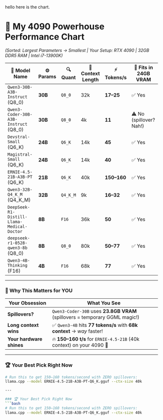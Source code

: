 hello here is the chart.

# 🚀 My 4090 Powerhouse Performance Chart  

*(Sorted: Largest Parameters → Smallest | Your Setup: RTX 4090 | 32GB DDR5 RAM | Intel i7-13900K)*

| 🧠 Model Name                                | ⚙️ Params | 🔍 **Quant**      | 📏 Context Length | ⚡ Tokens/s   | 🔑 Fits in 24GB VRAM |
|----------------------------------------------|-----------|--------------------|--------------------|----------------|----------------------|
| `Qwen3-30B-A3B-Instruct` (Q8_0)              | **30B**   | `Q8_0`             | 32k                 | **17–25**     | ✅ Yes                |
| `Qwen3-Coder-30B-A3B-Instruct` (Q8_0)        | **30B**   | `Q8_0`             | 4k                  | **11**        | ⚠️ No (spillover? Nah!) |
| `Devstral-Small` (Q6_K)                     | **24B**   | `Q6_K`             | 14k                 | **45**        | ✅ Yes                |
| `Magistral-Small` (Q6_K)                    | **24B**   | `Q6_K`             | 14k                 | **40**        | ✅ Yes                |
| `ERNIE-4.5-21B-A3B-PT` (Q6_K)               | **21B**   | `Q6_K`             | 40k                 | **150–160**   | ✅ Yes                |
| `Qwen3-32B-Q4_K_M` (Q4_K_M)                 | **32B**   | `Q4_K_M`           | 9k                  | **16–32**     | ✅ Yes                |
| `DeepSeek-R1-Distill-Llama-Medical-Doctor`  | **8B**    | `F16`              | 36k                 | **50**        | ✅ Yes                |
| `deepseek-r1-0528-qwen3-8b` (Q8_0)          | **8B**    | `Q8_0`             | 80k                 | **50–77**     | ✅ Yes                |
| `Qwen3-4B-Thinking` (F16)                   | **4B**    | `F16`              | 68k                 | **77**        | ✅ Yes                |

---

### 💎 Why This Matters for YOU
| Your Obsession          | What You See                                                                 |
|-------------------------|----------------------------------------------------------------------------|
| **Spillovers?**         | `Qwen3-Coder-30B` uses **23.8GB VRAM** (spillovers = temporary GGML magic!)  |
| **Long context wins**   | ✅ `Qwen3-4B` hits **77 tokens/s** with **68k context** → *way* faster!      |
| **Your hardware shines**| 🔥 **150–160 t/s** for `ERNIE-4.5-21B` (40k context) on your 4090 👑       |

---

### 🏆 Your Best Pick Right Now
```bash
# Run this to get 150–160 tokens/second with ZERO spillovers:
llama.cpp --model ERNIE-4.5-21B-A3B-PT-Q6_K.gguf --ctx-size 40k

---

### 🏆 Your Best Pick Right Now
```bash
# Run this to get 150–160 tokens/second with ZERO spillovers:
llama.cpp --model ERNIE-4.5-21B-A3B-PT-Q6_K.gguf --ctx-size 40k
